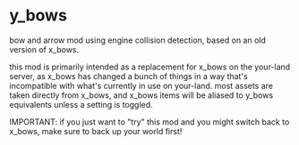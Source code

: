# y_bows

bow and arrow mod using engine collision detection, based on an old version of x_bows.

this mod is primarily intended as a replacement for x_bows on the your-land server, as x_bows has changed a bunch of
things in a way that's incompatible with what's currently in use on your-land. most assets are taken directly from
x_bows, and x_bows items will be aliased to y_bows equivalents unless a setting is toggled.

IMPORTANT: if you just want to "try" this mod and you might switch back to x_bows, make sure to back up your world
first!
